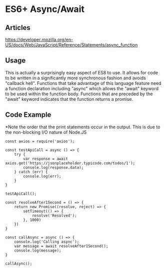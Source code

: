 # ES6+ Async/Await

## Articles

https://developer.mozilla.org/en-US/docs/Web/JavaScript/Reference/Statements/async_function

## Usage

This is actually a surprisingly easy aspect of ES8 to use. It allows for code to be written in a significantly more synchronous fashion and avoids "callback hell". Functions that take advantage of this language feature need a function declaration including "async" which allows the "await" keyword to be used within the function body. Functions that are preceded by the "await" keyword indicates that the function returns a promise. 

## Code Example

*Note the order that the print statements occur in the output. This is due to the non-blocking I/O nature of Node.JS

```
const axios = require('axios');

const testApiCall = async () => {
    try {
        var response = await axios.get('https://jsonplaceholder.typicode.com/todos/1');
        console.log(response.data);
    } catch (err) {
        console.log(err);
    }
}

testApiCall();

const resolveAfter1Second = () => {
    return new Promise((resolve, reject) => {
        setTimeout(() => {
            resolve('Resolved');
        }, 1000)
    })
}

const callAsync = async () => {
    console.log('Calling async');
    var message = await resolveAfter1Second();
    console.log(message);
}

callAsync(); 
```
